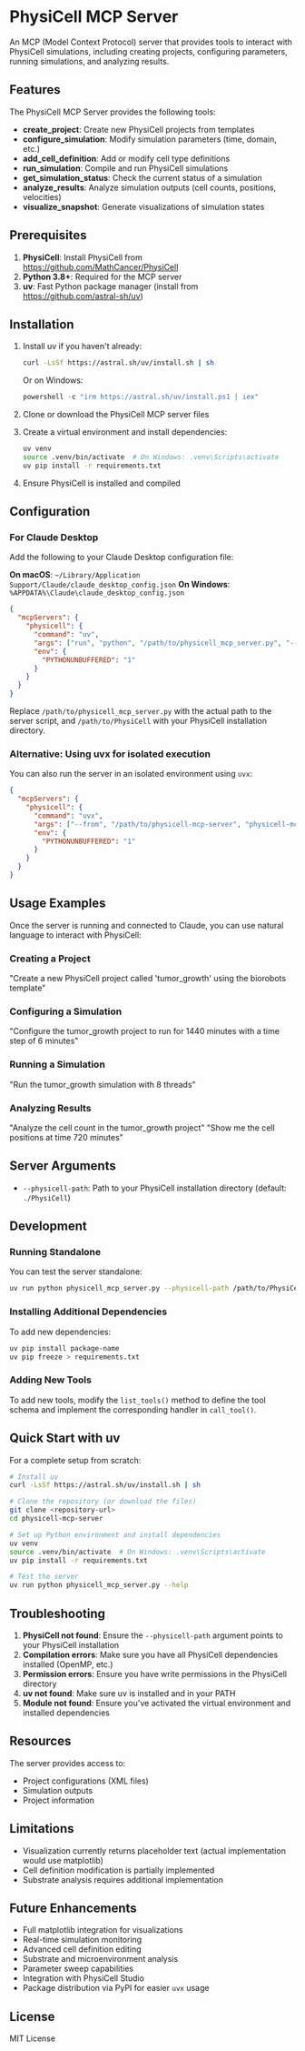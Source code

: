 # PhysiCell MCP Server

An MCP (Model Context Protocol) server that provides tools to interact with PhysiCell simulations, including creating projects, configuring parameters, running simulations, and analyzing results.

## Features

The PhysiCell MCP Server provides the following tools:

- **create_project**: Create new PhysiCell projects from templates
- **configure_simulation**: Modify simulation parameters (time, domain, etc.)
- **add_cell_definition**: Add or modify cell type definitions
- **run_simulation**: Compile and run PhysiCell simulations
- **get_simulation_status**: Check the current status of a simulation
- **analyze_results**: Analyze simulation outputs (cell counts, positions, velocities)
- **visualize_snapshot**: Generate visualizations of simulation states

## Prerequisites

1. **PhysiCell**: Install PhysiCell from https://github.com/MathCancer/PhysiCell
2. **Python 3.8+**: Required for the MCP server
3. **uv**: Fast Python package manager (install from https://github.com/astral-sh/uv)

## Installation

1. Install uv if you haven't already:
   ```bash
   curl -LsSf https://astral.sh/uv/install.sh | sh
   ```
   Or on Windows:
   ```powershell
   powershell -c "irm https://astral.sh/uv/install.ps1 | iex"
   ```

2. Clone or download the PhysiCell MCP server files

3. Create a virtual environment and install dependencies:
   ```bash
   uv venv
   source .venv/bin/activate  # On Windows: .venv\Scripts\activate
   uv pip install -r requirements.txt
   ```

4. Ensure PhysiCell is installed and compiled

## Configuration

### For Claude Desktop

Add the following to your Claude Desktop configuration file:

**On macOS**: `~/Library/Application Support/Claude/claude_desktop_config.json`
**On Windows**: `%APPDATA%\Claude\claude_desktop_config.json`

```json
{
  "mcpServers": {
    "physicell": {
      "command": "uv",
      "args": ["run", "python", "/path/to/physicell_mcp_server.py", "--physicell-path", "/path/to/PhysiCell"],
      "env": {
        "PYTHONUNBUFFERED": "1"
      }
    }
  }
}
```

Replace `/path/to/physicell_mcp_server.py` with the actual path to the server script, and `/path/to/PhysiCell` with your PhysiCell installation directory.

### Alternative: Using uvx for isolated execution

You can also run the server in an isolated environment using `uvx`:

```json
{
  "mcpServers": {
    "physicell": {
      "command": "uvx",
      "args": ["--from", "/path/to/physicell-mcp-server", "physicell-mcp-server", "--physicell-path", "/path/to/PhysiCell"],
      "env": {
        "PYTHONUNBUFFERED": "1"
      }
    }
  }
}
```

## Usage Examples

Once the server is running and connected to Claude, you can use natural language to interact with PhysiCell:

### Creating a Project

"Create a new PhysiCell project called 'tumor_growth' using the biorobots template"

### Configuring a Simulation

"Configure the tumor_growth project to run for 1440 minutes with a time step of 6 minutes"

### Running a Simulation

"Run the tumor_growth simulation with 8 threads"

### Analyzing Results

"Analyze the cell count in the tumor_growth project"
"Show me the cell positions at time 720 minutes"

## Server Arguments

- `--physicell-path`: Path to your PhysiCell installation directory (default: `./PhysiCell`)

## Development

### Running Standalone

You can test the server standalone:

```bash
uv run python physicell_mcp_server.py --physicell-path /path/to/PhysiCell
```

### Installing Additional Dependencies

To add new dependencies:

```bash
uv pip install package-name
uv pip freeze > requirements.txt
```

### Adding New Tools

To add new tools, modify the `list_tools()` method to define the tool schema and implement the corresponding handler in `call_tool()`.

## Quick Start with uv

For a complete setup from scratch:

```bash
# Install uv
curl -LsSf https://astral.sh/uv/install.sh | sh

# Clone the repository (or download the files)
git clone <repository-url>
cd physicell-mcp-server

# Set up Python environment and install dependencies
uv venv
source .venv/bin/activate  # On Windows: .venv\Scripts\activate
uv pip install -r requirements.txt

# Test the server
uv run python physicell_mcp_server.py --help
```

## Troubleshooting

1. **PhysiCell not found**: Ensure the `--physicell-path` argument points to your PhysiCell installation
2. **Compilation errors**: Make sure you have all PhysiCell dependencies installed (OpenMP, etc.)
3. **Permission errors**: Ensure you have write permissions in the PhysiCell directory
4. **uv not found**: Make sure uv is installed and in your PATH
5. **Module not found**: Ensure you've activated the virtual environment and installed dependencies

## Resources

The server provides access to:
- Project configurations (XML files)
- Simulation outputs
- Project information

## Limitations

- Visualization currently returns placeholder text (actual implementation would use matplotlib)
- Cell definition modification is partially implemented
- Substrate analysis requires additional implementation

## Future Enhancements

- Full matplotlib integration for visualizations
- Real-time simulation monitoring
- Advanced cell definition editing
- Substrate and microenvironment analysis
- Parameter sweep capabilities
- Integration with PhysiCell Studio
- Package distribution via PyPI for easier `uvx` usage

## License

MIT License
